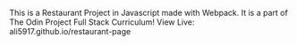 This is a Restaurant Project in Javascript made with Webpack. It is a part of The Odin Project Full Stack Curriculum!
View Live: ali5917.github.io/restaurant-page
